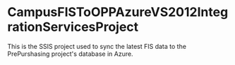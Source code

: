 # CampusFISToOPPAzureVS2012IntegrationServicesProject

This is the SSIS project used to sync the latest FIS data to the PrePurshasing project's database in Azure.
